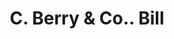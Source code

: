 ---
doi: 10.7916/D8FF54BK
date_other: '1917'
date_other_textual: '1917'
form: printed ephemera
genre:
- Invoices
name:
- C. Berry & Co.
object_in_context_url: https://biggert.cul.columbia.edu/items/view/ave_biggert_00350
subject_hierarchical_geographic:
- Boston, Massachusetts, United States
subject_name:
- C. Berry & Co.
title: C. Berry & Co.. Bill
sort_title: C. Berry & Co.. Bill
call_number: ave_biggert_00350
coordinates:
- 42.35805555555556,-71.06361111111111
pid: ave_biggert_00350
identifiers: ave_biggert_00350
thumbnail: https://derivativo-3.library.columbia.edu/iiif/2/ldpd:344049/full/!256,256/0/native.jpg
permalink: /biggert/ave_biggert_00350/
layout: iiif-image-page
---